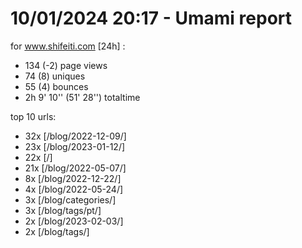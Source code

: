 # 10/01/2024 20:17 - Umami report
for www.shifeiti.com [24h] :

 - 134 (-2) page views
 - 74 (8) uniques
 - 55 (4) bounces
 - 2h 9' 10'' (51' 28'') totaltime


top 10 urls:
 - 32x [/blog/2022-12-09/]
 - 23x [/blog/2023-01-12/]
 - 22x [/]
 - 21x [/blog/2022-05-07/]
 - 8x [/blog/2022-12-22/]
 - 4x [/blog/2022-05-24/]
 - 3x [/blog/categories/]
 - 3x [/blog/tags/pt/]
 - 2x [/blog/2023-02-03/]
 - 2x [/blog/tags/]


